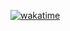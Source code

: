 [![wakatime](https://wakatime.com/badge/github/theTwist84/Halo3BlfImageTool.svg)](https://wakatime.com/badge/github/theTwist84/Halo3BlfImageTool)
